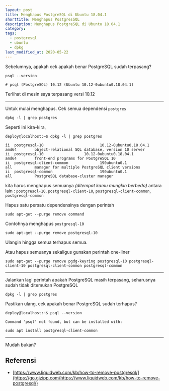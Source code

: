 ```yaml
---
layout: post
title: Menghapus PostgreSQL di Ubuntu 18.04.1
shorttitle: Menghapus PostgresSQL
description: Menghapus PostgreSQL di Ubuntu 18.04.1
category:
tags:
  - postgresql
  - ubuntu
  - dpkg
last_modified_at: 2020-05-22
---
```


Sebelumnya, apakah cek apakah benar PostgreSQL sudah terpasang?

```
psql --version

# psql (PostgreSQL) 10.12 (Ubuntu 10.12-0ubuntu0.18.04.1)
```

Terlihat di mesin saya terpasang versi 10.12

***

Untuk mulai menghapus. Cek semua dependensi `postgres`

```
dpkg -l | grep postgres
```

Seperti ini kira-kira,

```
deploy@localhost:~$ dpkg -l | grep postgres

ii  postgresql-10                         10.12-0ubuntu0.18.04.1                          amd64        object-relational SQL database, version 10 server
ii  postgresql-10                  10.12-0ubuntu0.18.04.1                          amd64        front-end programs for PostgreSQL 10
ii  postgresql-client-common              190ubuntu0.1                                    all          manager for multiple PostgreSQL client versions
ii  postgresql-common                     190ubuntu0.1                                    all          PostgreSQL database-cluster manager
```

kita harus menghapus semuanya *(ditempat kamu mungkin berbeda)* antara lain : `postgresql-10`, `postgresql-client-10`, `postgresql-client-common`, `postgresql-common`

Hapus satu persatu dependensinya dengan perintah

```
sudo apt-get --purge remove command
```

Contohnya menghapus `postgresql-10`

```
sudo apt-get --purge remove postgresql-10
```

Ulangin hingga semua terhapus semua.

Atau hapus semuanya sekaligus gunakan perintah one-liner

```
sudo apt-get --purge remove pgdg-keyring postgresql-10 postgresql-client-10 postgresql-client-common postgresql-common
```

***

Jalankan lagi perintah apakah PostgreSQL masih terpasang, seharusnya sudah tidak ditemukan PostgreSQL

```
dpkg -l | grep postgres
```

Pastikan ulang, cek apakah benar PostgreSQL sudah terhapus?


```
deploy@localhost:~$ psql --version

Command 'psql' not found, but can be installed with:

sudo apt install postgresql-client-common
```

***

Mudah bukan?

## Referensi

* [https://www.liquidweb.com/kb/how-to-remove-postgresql/](https://go.gizipp.com/https://www.liquidweb.com/kb/how-to-remove-postgresql/)
